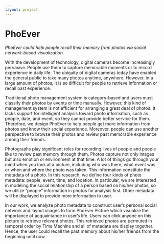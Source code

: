```yaml
---
layout: project
---
```


PhoEver
==============================================

*PhoEver could help people recall their memory from photos via social network-based visualization.*

With the development of technology, digital cameras become increasingly pervasive. People use them to capture memorable moments or to record experience in daily life. The ubiquity of digital cameras today have enabled the general public to take many photos anytime, anywhere. However, in a large amount of photos, it is so difficult for people to retrieve information or recall past experience.

Traditional photo management system is category-based and users must classify their photos by events or time manually. However, this kind of management system is not efficient for arranging a great deal of photos. It lacks support for intelligent analysis toward photo information, such as people, date, and event, so they cannot provide better service for them. Therefore, we design PhoEver to help people get more information from photos and know their social experience. Moreover, people can use another perspective to browse their photos and review past memorable experience among their friends.

Photographs play significant roles for recording lives of people and people like to review past memory through them. Photos capture not only images but also emotion or environment at that time. A lot of things go through your mind when you look at a picture, including who was there, what event
was or when and where the photo was taken. This information constitute the metadata of a photo. In
this research, we define four kinds of photo metadata: people, event, time, and location. In particular, we are interested in modeling the social relationship of a person based on his/her photos, so we utilize “people” information in photos for analysis first. Other metadata will be displayed to provide more information to user.

In our work, we analyze photo metadata to construct user’s personal social network and layout images to form PhoEver Picture which visualize the importance of acquaintance in user’s life. Users can click anyone on this picture to retrieve relevant photos. This retrieved photos are permuted in temporal order by Time Machine and all of metadata are display
together. Hence, the user could recall the past memory about his/her friends from the beginning until
now.
